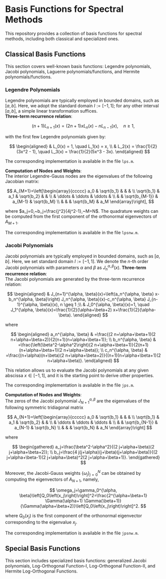 # Basis Functions for Spectral Methods
This repository provides a collection of basis functions for spectral methods, including both classical and specialized ones.

## Classical Basis Functions
This section covers well-known basis functions: Legendre polynomials, Jacobi polynomials, Laguerre polynomials/functions, and Hermite polynomials/functions.

### Legendre Polynomials
Legendre polynomials are typically employed in bounded domains, such as $[a, b]$. Here, we adopt the standard domain $I := [-1, 1]$; for any other interval $[a, b]$, a simple linear transformation suffices.  
**Three-term recurrence relation**:

$$
(n+1)L_{n+1}(x) = (2n+1)xL_n(x) - nL_{n-1}(x), \quad n \geq 1,
$$

with the first few Legendre polynomials given by:  

$$
\begin{aligned}
& L_0(x) = 1, \quad L_1(x) = x, \\
& L_2(x) = \frac{1}{2}(3x^2 - 1), \quad L_3(x) = \frac{1}{2}(5x^3 - 3x).
\end{aligned}
$$

The corresponding implementation is available in the file `lps.m`.

**Computation of Nodes and Weights**:  
The interior Legendre-Gauss nodes are the eigenvalues of the following Jacobian matrix:

$$
A_{M+1}=\left[\begin{array}{ccccc}
a_0 & \sqrt{b_1} & & & \\
\sqrt{b_1} & a_1 & \sqrt{b_2} & & \\
& \ddots & \ddots & \ddots & \\
& & \sqrt{b_{M-1}} & a_{M-1} & \sqrt{b_M} \\
& & & \sqrt{b_M} & a_M
\end{array}\right],
$$

where $a_j=0,~b_j=\frac{j^2}{4j^2-1},~M=N$.
The quadrature weights can be computed from the first component of the orthonormal eigenvectors of $A_{M+1}$.

The corresponding implementation is available in the file `lpsnw.m`.

### Jacobi Polynomials
Jacobi polynomials are typically employed in bounded domains, such as $[a, b]$. Here, we set standard domain $I := [-1, 1]$. We denote the $n$-th order Jacobi polynomials with parameters $\alpha$ and $\beta$ as $J_n^{\alpha,\beta}(x)$.
**Three-term recurrence relation**:  
The Jacobi polynomials are generated by the three-term recurrence relation:

$$
\begin{aligned}
& J_{n+1}^{\alpha, \beta}(x)=\left(a_n^{\alpha, \beta} x-b_n^{\alpha, \beta}\right) J_n^{\alpha, \beta}(x)-c_n^{\alpha, \beta} J_{n-1}^{\alpha, \beta}(x), n \geq 1 ;\\
& J_0^{\alpha, \beta}(x)=1, \quad J_1^{\alpha, \beta}(x)=\frac{1}{2}(\alpha+\beta+2) x+\frac{1}{2}(\alpha-\beta).
\end{aligned}
$$

where

$$
\begin{aligned}
a_n^{\alpha, \beta} & =\frac{(2 n+\alpha+\beta+1)(2 n+\alpha+\beta+2)}{2(n+1)(n+\alpha+\beta+1)}; \\
b_n^{\alpha, \beta} & =\frac{\left(\beta^2-\alpha^2\right)(2 n+\alpha+\beta+1)}{2(n+1)(n+\alpha+\beta+1)(2 n+\alpha+\beta)}; \\
c_n^{\alpha, \beta} & =\frac{(n+\alpha)(n+\beta)(2 n+\alpha+\beta+2)}{(n+1)(n+\alpha+\beta+1)(2 n+\alpha+\beta)}.
\end{aligned}
$$

This relation allows us to evaluate the Jacobi polynomials at any given abscissa $x \in[-1,1]$, and it is the starting point to derive other properties. 

The corresponding implementation is available in the file `jps.m`.

**Computation of Nodes and Weights**:  
The zeros of the Jacobi polynomial $J_{N+1}^{\alpha, \beta}$ are the eigenvalues of the following symmetric tridiagonal matrix

$$
A_{N+1}=\left[\begin{array}{ccccc}
a_0 & \sqrt{b_1} & & & \\
\sqrt{b_1} & a_1 & \sqrt{b_2} & & \\
& \ddots & \ddots & \ddots & \\
& & \sqrt{b_{N-1}} & a_{N-1} & \sqrt{b_N} \\
& & & \sqrt{b_N} & a_N
\end{array}\right]
$$

where 

$$
\begin{gathered}
a_j=\frac{\beta^2-\alpha^2}{(2 j+\alpha+\beta)(2 j+\alpha+\beta+2)}; \\
b_j=\frac{4 j(j+\alpha)(j+\beta)(j+\alpha+\beta)}{(2 j+\alpha+\beta-1)(2 j+\alpha+\beta)^2(2 j+\alpha+\beta+1)}.
\end{gathered}
$$

Moreover, the Jacobi-Gauss weights $\left\{\omega_j\right\}_{j=0}^N$ can be obtained by computing the eigenvectors of $A_{N+1}$, namely,

$$
\omega_j=\gamma_0^{\alpha, \beta}\left[Q_0\left(x_j\right)\right]^2=\frac{2^{\alpha+\beta+1} \Gamma(\alpha+1) \Gamma(\beta+1)}{\Gamma(\alpha+\beta+2)}\left[Q_0\left(x_j\right)\right]^2.
$$

where $Q_0\left(x_j\right)$ is the first component of the orthonormal eigenvector corresponding to the eigenvalue $x_j$. 

The corresponding implementation is available in the file `jpsnw.m`.

## Special Basis Functions
This section includes specialized basis functions: generalized Jacobi polynomials, Log-Orthogonal Function-I, Log-Orthogonal Function-II, and Hermite Log-Orthogonal Functions.
